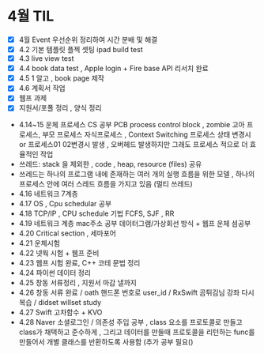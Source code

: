 # 4월 TIL
- [x] 4월 Event 우선순위 정리하여 시간 분배 및 해결
- [x] 4.2 기본 템플릿 플젝 셋팅 ipad build test
- [x] 4.3 live view test
- [x] 4.4 book data test , Apple login + Fire base API 리서치 완료
- [x] 4.5 1 알고 , book page 제작
- [x] 4.6 계획서 작업
- [x] 웹프 과제
- [x] 지원서/포폴 정리 , 양식 정리
- 4.14~15 운체 프로세스 CS 공부 PCB process control block , zombie 고아 프로세스, 부모 프로세스 자식프로세스 , Context Switching 프로세스 상태 변경시 or 프로세스01 02변경시 발생 , 오버헤드 발생하지만 그래도 프로세스 적으로 더 효율적인 작업
- 쓰레드: stack 을 제외한 , code , heap, resource (files) 공유
- 쓰레드는 하나의 프로그램 내에 존재하는 여러 개의 실행 흐름을 위한 모델 , 하나의 프로세스 안에 여러 스레드 흐름을 가지고 있음 (멀티 쓰레드)
- 4.16 네트워크 7계층
- 4.17 OS , Cpu schedular 공부
- 4.18 TCP/IP  , CPU schedule 기법 FCFS, SJF , RR
- 4.19 네트워크 계층 mac주소 공부 데이터그램/가상회선 방식 + 웹프 운체 셤공부
- 4.20 Critical section , 세마포어 
- 4.21 운체시험
- 4.22 넷웍 시험 + 웹프 준비
- 4.23 웹프 시험 완료, C++ 코테 문법 정리
- 4.24 파이썬 데이터 정리
- 4.25 창동 서류정리 , 지원서 마감 낼까지
- 4.26 창동 서류 완료 / oath 핸드폰 번호로 user_id / RxSwift 곰튀김님 강좌 다시 복습 / didset willset study
- 4.27 Swift 고차함수 + KVO
- 4.28 Naver 소셜로그인 / 의존성 주입 공부 , class 요소를 프로토콜로 만들고 class가 채택하고 준수하게 , 그리고 데이터를 만들때 프로토콜을 리턴하는 func를 만들어서 개별 클래스를 반환하도록 사용함 (추가 공부 필요()
